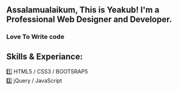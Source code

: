 ## Assalamualaikum, This is Yeakub! I'm a Professional Web Designer and Developer.

### Love To Write code




## Skills & Experiance:
1️⃣ HTML5 / CSS3 / BOOTSRAP5 <br>
2️⃣ jQuery / JavaScript

